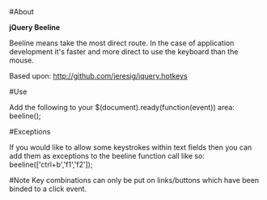 #About

**jQuery Beeline** 

Beeline means take the most direct route.  In the case of application development it's faster and more direct to use the keyboard than the mouse.

Based upon: http://github.com/jeresig/jquery.hotkeys

#Use

Add the following to your $(document).ready(function(event)) area:
  beeline();

#Exceptions

If you would like to allow some keystrokes within text fields then you can add them as exceptions to the beeline function call like so:
  beeline(['ctrl+b','f1','f2']);


#Note
Key combinations can only be put on links/buttons which have been binded to a click event.

